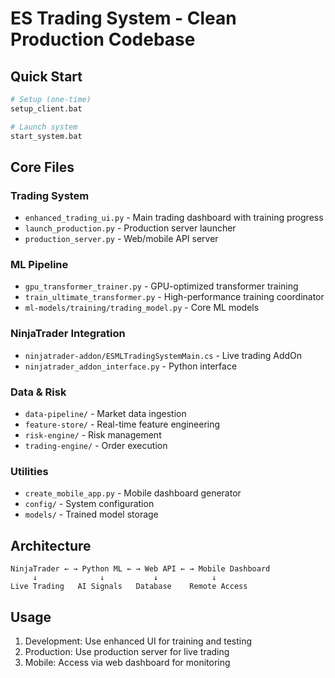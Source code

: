 # ES Trading System - Clean Production Codebase

## Quick Start
```bash
# Setup (one-time)
setup_client.bat

# Launch system
start_system.bat
```

## Core Files

### Trading System
- `enhanced_trading_ui.py` - Main trading dashboard with training progress
- `launch_production.py` - Production server launcher
- `production_server.py` - Web/mobile API server

### ML Pipeline
- `gpu_transformer_trainer.py` - GPU-optimized transformer training
- `train_ultimate_transformer.py` - High-performance training coordinator
- `ml-models/training/trading_model.py` - Core ML models

### NinjaTrader Integration
- `ninjatrader-addon/ESMLTradingSystemMain.cs` - Live trading AddOn
- `ninjatrader_addon_interface.py` - Python interface

### Data & Risk
- `data-pipeline/` - Market data ingestion
- `feature-store/` - Real-time feature engineering  
- `risk-engine/` - Risk management
- `trading-engine/` - Order execution

### Utilities
- `create_mobile_app.py` - Mobile dashboard generator
- `config/` - System configuration
- `models/` - Trained model storage

## Architecture
```
NinjaTrader ← → Python ML ← → Web API ← → Mobile Dashboard
     ↓              ↓           ↓            ↓
Live Trading   AI Signals   Database    Remote Access
```

## Usage
1. Development: Use enhanced UI for training and testing
2. Production: Use production server for live trading
3. Mobile: Access via web dashboard for monitoring